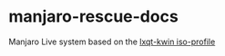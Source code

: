 # manjaro-rescue-docs

Manjaro Live system based on the [lxqt-kwin iso-profile]




[lxqt-kwin iso-profile]: https://gitlab.manjaro.org/profiles-and-settings/iso-profiles/-/tree/master/community/lxqt-kwin
